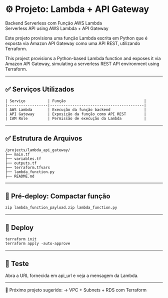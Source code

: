 # ⚙️ Projeto: Lambda + API Gateway  
Backend Serverless com Função AWS Lambda  
Serverless API using AWS Lambda + API Gateway

Este projeto provisiona uma função Lambda escrita em Python que é exposta via Amazon API Gateway como uma API REST, utilizando Terraform.

This project provisions a Python-based Lambda function and exposes it via Amazon API Gateway, simulating a serverless REST API environment using Terraform.

---

## ✅ Serviços Utilizados

```
| Serviço          | Função                                   |
|------------------|------------------------------------------|
| AWS Lambda       | Execução da função backend               |
| API Gateway      | Exposição da função como API REST        |
| IAM Role         | Permissão de execução da Lambda          |
```
---

## ✅ Estrutura de Arquivos
```
/projects/lambda_api_gateway/
├── main.tf
├── variables.tf
├── outputs.tf
├── terraform.tfvars
├── lambda_function.py
├── README.md
```
---

## 🔧 Pré-deploy: Compactar função
```
zip lambda_function_payload.zip lambda_function.py
```
---

## 🚀 Deploy
```
terraform init
terraform apply -auto-approve
```
---

## 🧪 Teste

Abra a URL fornecida em api_url e veja a mensagem da Lambda.

---

📘 Próximo projeto sugerido:
→ VPC + Subnets + RDS com Terraform
